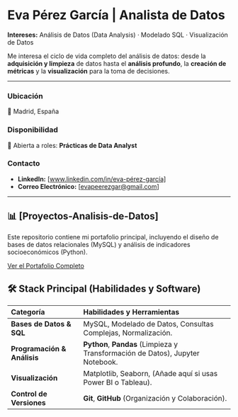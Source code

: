 # Eva Pérez García | Analista de Datos

**Intereses:** Análisis de Datos (Data Analysis) · Modelado SQL · Visualización de Datos

Me interesa el ciclo de vida completo del análisis de datos: desde la **adquisición y limpieza** de datos hasta el **análisis profundo**, la **creación de métricas** y la **visualización** para la toma de decisiones.

---

### Ubicación
📍 Madrid, España

### Disponibilidad
💼 Abierta a roles: **Prácticas de Data Analyst** 

### Contacto
* **LinkedIn:** [www.linkedin.com/in/eva-pérez-garcía]
* **Correo Electrónico:** [evapeerezgar@gmail.com]

---

## 📊 **[Proyectos-Analisis-de-Datos]**
Este repositorio contiene mi portafolio principal, incluyendo el diseño de bases de datos relacionales (MySQL) y análisis de indicadores socioeconómicos (Python).

[Ver el Portafolio Completo](https://github.com/EvaPerezGarcia/Proyectos-Analisis-de-Datos)


## 🛠️ Stack Principal (Habilidades y Software)

| Categoría | Habilidades y Herramientas |
| :--- | :--- |
| **Bases de Datos & SQL** | MySQL, Modelado de Datos, Consultas Complejas, Normalización. |
| **Programación & Análisis** | **Python**, **Pandas** (Limpieza y Transformación de Datos), Jupyter Notebook. |
| **Visualización** | Matplotlib, Seaborn, (Añade aquí si usas Power BI o Tableau). |
| **Control de Versiones** | **Git**, **GitHub** (Organización y Colaboración). |
